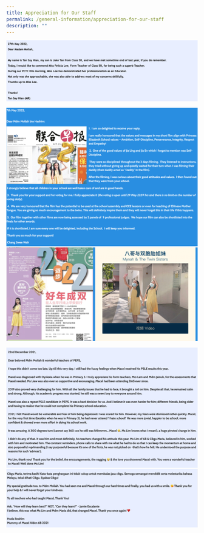 ```yaml
---
title: Appreciation for Our Staff
permalink: /general-information/appreciation-for-our-staff
description: ""
---
```

![](/images/Appreciation1.png)

![](/images/appreciation2.png)
![](/images/appreciation3.png)

![](/images/appreciation4.png)
![](/images/appreciation5.png)